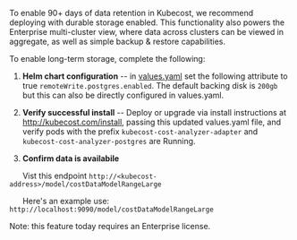 To enable 90+ days of data retention in Kubecost, we recommend deploying with durable storage enabled. 
This functionality also powers the Enterprise multi-cluster view, where data across clusters can be viewed in aggregate, as well as simple backup & restore capabilities.

To enable long-term storage, complete the following:

1. **Helm chart configuration** -- in [values.yaml](https://github.com/kubecost/cost-analyzer-helm-chart/blob/master/cost-analyzer/values.yaml) set the following attribute 
to true `remoteWrite.postgres.enabled`. The default backing disk is `200gb` but this can also be directly configured in values.yaml. 
 
2. **Verify successful install** -- Deploy or upgrade via install instructions at <http://kubecost.com/install>, passing this updated values.yaml file, and verify pods with the prefix `kubecost-cost-analyzer-adapter`
and `kubecost-cost-analyzer-postgres` are Running.

3. **Confirm data is availabile**

&nbsp;&nbsp;&nbsp;&nbsp;&nbsp;&nbsp;Vist this endpoint `http://<kubecost-address>/model/costDataModelRangeLarge`

&nbsp;&nbsp;&nbsp;&nbsp;&nbsp;&nbsp;Here's an example use: `http://localhost:9090/model/costDataModelRangeLarge`

Note: this feature today requires an Enterprise license. 
